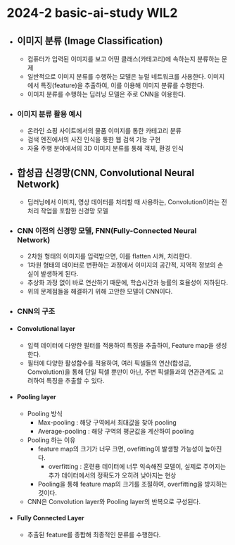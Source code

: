 2024-2 basic-ai-study WIL2
================================

* ## 이미지 분류 (Image Classification)
    * 컴퓨터가 입력된 이미지를 보고 어떤 클래스(카테고리)에 속하는지 분류하는 문제
    * 일반적으로 이미지 분류를 수행하는 모델은 뉴럴 네트워크를 사용한다. 이미지에서 특징(feature)을 추출하여, 이를 이용해 이미지 분류를 수행한다.
    * 이미지 분류를 수행하는 딥러닝 모델은 주로 CNN을 이용한다.
* ### 이미지 분류 활용 예시
    * 온라인 쇼핑 사이트에서의 물품 이미지를 통한 카테고리 분류
    * 검색 엔진에서의 사진 인식을 통한 웹 검색 기능 구현
    * 자율 주행 분야에서의 3D 이미지 분류를 통해 객체, 환경 인식

* ## 합성곱 신경망(CNN, Convolutional Neural Network)
    * 딥러닝에서 이미지, 영상 데이터를 처리할 때 사용하는, Convolution이라는 전처리 작업을 포함한 신경망 모델

* ### CNN 이전의 신경망 모델, FNN(Fully-Connected Neural Network)
    * 2차원 형태의 이미지를 입력받으면, 이를 flatten 시켜, 처리한다.
    * 1차원 형태의 데이터로 변환하는 과정에서 이미지의 공간적, 지역적 정보의 손실이 발생하게 된다.
    * 추상화 과정 없이 바로 연산하기 때문에, 학습시간과 능률의 효율성이 저하된다.
    * 위의 문제점들을 해결하기 위해 고안한 모델이 CNN이다.

* ### CNN의 구조
* #### Convolutional layer
    * 입력 데이터에 다양한 필터를 적용하여 특징을 추출하여, Feature map을 생성한다.
    * 필터에 다양한 활성함수를 적용하여, 여러 픽셀들의 연산(합성곱, Convolution)을 통해 단일 픽셀 뿐만이 아닌, 주변 픽셀들과의 연관관계도 고려하여 특징을 추출할 수 있다.

* #### Pooling layer
    * Pooling 방식
        * Max-pooling : 해당 구역에서 최대값을 찾아 pooling
        * Average-pooling : 해당 구역의 평균값을 계산하여 pooling
    * Pooling 하는 이유
        * feature map의 크기가 너무 크면, ovefitting이 발생할 가능성이 높아진다.
            * overfitting : 훈련용 데이터에 너무 익숙해진 모델이, 실제로 주어지는 추가 데이터에서의 정확도가 오히려 낮아지는 현상
        * Pooling을 통해 feature map의 크기를 조절하여, overfitting을 방지하는 것이다.
    * CNN은 Convolution layer와 Pooling layer의 반복으로 구성된다.
* #### Fully Connected Layer
    * 추출된 feature를 종합해 최종적인 분류를 수행한다.